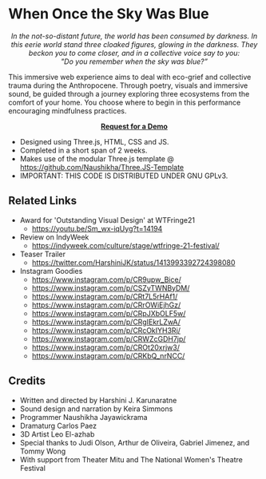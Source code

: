 # When Once the Sky Was Blue

<p align="center">
<i>
In the not-so-distant future, the world has been consumed by darkness. In this eerie world stand three cloaked figures, glowing in the darkness. They beckon you to come closer, and in a collective voice say to you:
<br>
"Do you remember when the sky was blue?”
</i>
</p>

This immersive web experience aims to deal with eco-grief and collective trauma during the Anthropocene. Through poetry, visuals and immersive sound, be guided through a journey exploring three ecosystems from the comfort of your home. You choose where to begin in this performance encouraging mindfulness practices.

<center><b><a href="mailto:hello@naushikha.com?subject=Request%20for%20WOTSWB%20Demo&body=Hi%20there%2C%0AI%20would%20like%20to%20get%20a%20demo%20of%20When%20once%20the%20sky%20was%20blue.">Request for a Demo</a></b></center>


- Designed using Three.js, HTML, CSS and JS.
- Completed in a short span of 2 weeks.
- Makes use of the modular Three.js template @ https://github.com/Naushikha/Three.JS-Template
- IMPORTANT: THIS CODE IS DISTRIBUTED UNDER GNU GPLv3.

## Related Links

- Award for 'Outstanding Visual Design' at WTFringe21
  - https://youtu.be/Sm_wx-iqUyg?t=14194
- Review on IndyWeek
  - https://indyweek.com/culture/stage/wtfringe-21-festival/
- Teaser Trailer
  - https://twitter.com/HarshiniJK/status/1413993392724398080
- Instagram Goodies
  - https://www.instagram.com/p/CR9upw_Bice/
  - https://www.instagram.com/p/CSZyTWNByDM/
  - https://www.instagram.com/p/CRt7L5rHAf1/
  - https://www.instagram.com/p/CRrOWiEjhGz/
  - https://www.instagram.com/p/CRpJXbOLF5w/
  - https://www.instagram.com/p/CRgIEkrLZwA/
  - https://www.instagram.com/p/CRcOkIYH3Rj/
  - https://www.instagram.com/p/CRWZcGDH7jp/
  - https://www.instagram.com/p/CROt20xrjw3/
  - https://www.instagram.com/p/CRKbQ_nrNCC/

## Credits

- Written and directed by Harshini J. Karunaratne
- Sound design and narration by Keira Simmons
- Programmer Naushikha Jayawickrama
- Dramaturg Carlos Paez
- 3D Artist Leo El-azhab
- Special thanks to Judi Olson, Arthur de Oliveira, Gabriel Jimenez, and Tommy Wong
- With support from Theater Mitu and The National Women's Theatre Festival
